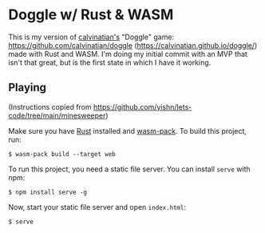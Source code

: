 # Doggle w/ Rust & WASM
This is my version of [calvinatian's](https://github.com/calvinatian) "Doggle" game: https://github.com/calvinatian/doggle (https://calvinatian.github.io/doggle/) made with Rust and WASM.
I'm doing my initial commit with an MVP that isn't that great, but is the first state in which I have it working.

## Playing

(Instructions copied from https://github.com/yishn/lets-code/tree/main/minesweeper)

Make sure you have [Rust](https://www.rust-lang.org) installed and [wasm-pack](https://rustwasm.github.io/wasm-pack/). To build this project, run:

```
$ wasm-pack build --target web
```

To run this project, you need a static file server. You can install `serve` with npm:

```
$ npm install serve -g
```

Now, start your static file server and open `index.html`:

```
$ serve
```
